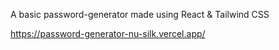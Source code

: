 A basic password-generator made using React & Tailwind CSS

https://password-generator-nu-silk.vercel.app/
